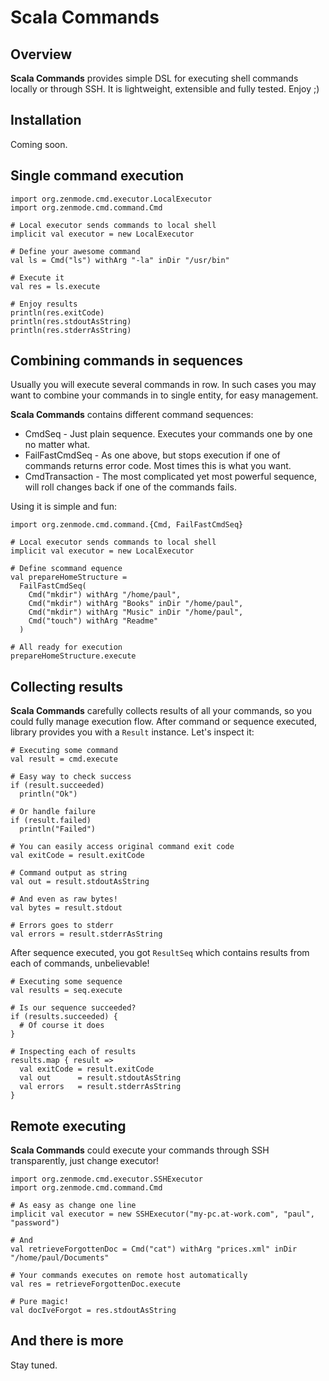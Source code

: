 # Scala Commands

## Overview

**Scala Commands** provides simple DSL for executing shell commands locally or through SSH. It is lightweight, extensible and fully tested. Enjoy ;)

## Installation

Coming soon.

## Single command execution

    import org.zenmode.cmd.executor.LocalExecutor
    import org.zenmode.cmd.command.Cmd

    # Local executor sends commands to local shell
    implicit val executor = new LocalExecutor

    # Define your awesome command
    val ls = Cmd("ls") withArg "-la" inDir "/usr/bin"

    # Execute it
    val res = ls.execute

    # Enjoy results
    println(res.exitCode)
    println(res.stdoutAsString)
    println(res.stderrAsString)

## Combining commands in sequences

Usually you will execute several commands in row. In such cases you may want to combine your commands in to single entity, for easy management.

**Scala Commands** contains different command sequences:

* CmdSeq - Just plain sequence. Executes your commands one by one no matter what.
* FailFastCmdSeq - As one above, but stops execution if one of commands returns error code. Most times this is what you want.
* CmdTransaction - The most complicated yet most powerful sequence, will roll changes back if one of the commands fails.

Using it is simple and fun:

    import org.zenmode.cmd.command.{Cmd, FailFastCmdSeq}

    # Local executor sends commands to local shell
    implicit val executor = new LocalExecutor

    # Define scommand equence
    val prepareHomeStructure =
      FailFastCmdSeq(
        Cmd("mkdir") withArg "/home/paul",
        Cmd("mkdir") withArg "Books" inDir "/home/paul",
        Cmd("mkdir") withArg "Music" inDir "/home/paul",
        Cmd("touch") withArg "Readme"
      )

    # All ready for execution
    prepareHomeStructure.execute

## Collecting results

**Scala Commands** carefully collects results of all your commands, so you could fully manage execution flow. After command or sequence executed, library provides you with a `Result` instance. Let's inspect it:

    # Executing some command
    val result = cmd.execute

    # Easy way to check success
    if (result.succeeded)
      println("Ok")

    # Or handle failure
    if (result.failed)
      println("Failed")

    # You can easily access original command exit code
    val exitCode = result.exitCode

    # Command output as string
    val out = result.stdoutAsString

    # And even as raw bytes!
    val bytes = result.stdout

    # Errors goes to stderr
    val errors = result.stderrAsString

After sequence executed, you got `ResultSeq` which contains results from each of commands, unbelievable!

    # Executing some sequence
    val results = seq.execute

    # Is our sequence succeeded?
    if (results.succeeded) {
      # Of course it does
    }

    # Inspecting each of results
    results.map { result =>
      val exitCode = result.exitCode
      val out      = result.stdoutAsString
      val errors   = result.stderrAsString
    }

## Remote executing

**Scala Commands** could execute your commands through SSH transparently, just change executor!

    import org.zenmode.cmd.executor.SSHExecutor
    import org.zenmode.cmd.command.Cmd

    # As easy as change one line
    implicit val executor = new SSHExecutor("my-pc.at-work.com", "paul", "password")

    # And
    val retrieveForgottenDoc = Cmd("cat") withArg "prices.xml" inDir "/home/paul/Documents"

    # Your commands executes on remote host automatically
    val res = retrieveForgottenDoc.execute

    # Pure magic!
    val docIveForgot = res.stdoutAsString

## And there is more

Stay tuned.

